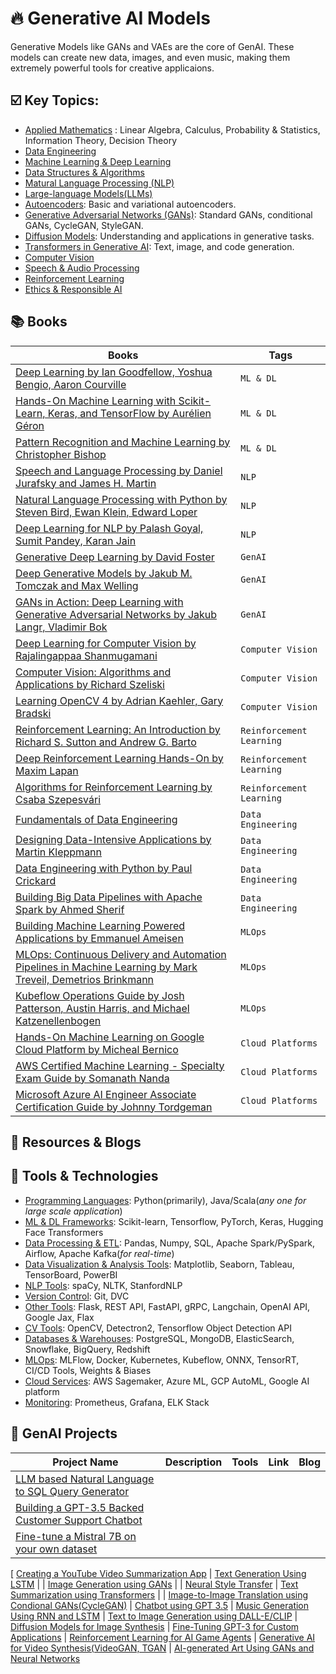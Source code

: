 # 🔥 Generative AI Models

Generative Models like GANs and VAEs are the core of GenAI. These models can create new data, images, and even music, making them extremely powerful tools for creative applicaions.

## ☑️ Key Topics:

- [Applied Mathematics]() : Linear Algebra, Calculus, Probability & Statistics, Information Theory, Decision Theory
- [Data Engineering]()
- [Machine Learning & Deep Learning]()
- [Data Structures & Algorithms]()
- [Matural Language Processing (NLP)]()
- [Large-language Models(LLMs)]()
- [Autoencoders](): Basic and variational autoencoders.
- [Generative Adversarial Networks (GANs)](): Standard GANs, conditional GANs, CycleGAN, StyleGAN.
- [Diffusion Models](): Understanding and applications in generative tasks.
- [Transformers in Generative AI](): Text, image, and code generation.
- [Computer Vision]()
- [Speech & Audio Processing]()
- [Reinforcement Learning]()
- [Ethics & Responsible AI]()

## 📚 Books

| Books | Tags | 
| ----------|------|
| [Deep Learning by Ian Goodfellow, Yoshua Bengio, Aaron Courville]() | `ML & DL`
| [Hands-On Machine Learning with Scikit-Learn, Keras, and TensorFlow by Aurélien Géron]() | `ML & DL`
| [Pattern Recognition and Machine Learning by Christopher Bishop]() | `ML & DL`
| [Speech and Language Processing by Daniel Jurafsky and James H. Martin]() | `NLP`
| [Natural Language Processing with Python by Steven Bird, Ewan Klein, Edward Loper]() | `NLP`
| [Deep Learning for NLP by Palash Goyal, Sumit Pandey, Karan Jain]() | `NLP`
| [Generative Deep Learning by David Foster]() | `GenAI`
| [Deep Generative Models by Jakub M. Tomczak and Max Welling]() | `GenAI`
| [GANs in Action: Deep Learning with Generative Adversarial Networks by Jakub Langr, Vladimir Bok]() | `GenAI`
| [Deep Learning for Computer Vision by Rajalingappaa Shanmugamani]() | `Computer Vision` |
| [Computer Vision: Algorithms and Applications by Richard Szeliski]() | `Computer Vision` |
| [Learning OpenCV 4 by Adrian Kaehler, Gary Bradski]() | `Computer Vision` |
| [Reinforcement Learning: An Introduction by Richard S. Sutton and Andrew G. Barto]() | `Reinforcement Learning` |
| [Deep Reinforcement Learning Hands-On by Maxim Lapan]() | `Reinforcement Learning` |
| [Algorithms for Reinforcement Learning by Csaba Szepesvári]() | `Reinforcement Learning` |
| [Fundamentals of Data Engineering]() | `Data Engineering` |
| [Designing Data-Intensive Applications by Martin Kleppmann]() | `Data Engineering` |
| [Data Engineering with Python by Paul Crickard]() | `Data Engineering` |
| [Building Big Data Pipelines with Apache Spark by Ahmed Sherif]() | `Data Engineering` |
| [Building Machine Learning Powered Applications by Emmanuel Ameisen]() | `MLOps`
| [MLOps: Continuous Delivery and Automation Pipelines in Machine Learning by Mark Treveil, Demetrios Brinkmann]() | `MLOps`
| [Kubeflow Operations Guide by Josh Patterson, Austin Harris, and Michael Katzenellenbogen]() | `MLOps`
| [Hands-On Machine Learning on Google Cloud Platform by Micheal Bernico]() | `Cloud Platforms`
|	[AWS Certified Machine Learning - Specialty Exam Guide by Somanath Nanda]() | `Cloud Platforms`
| [Microsoft Azure AI Engineer Associate Certification Guide by Johnny Tordgeman]() | `Cloud Platforms`





## 📎 Resources & Blogs





## 🧰 Tools & Technologies

- [Programming Languages](): Python(primarily), Java/Scala(*any one for large scale application*)
- [ML & DL Frameworks](): Scikit-learn, Tensorflow, PyTorch, Keras, Hugging Face Transformers
- [Data Processing & ETL](): Pandas, Numpy, SQL, Apache Spark/PySpark, Airflow, Apache Kafka(*for real-time*)
- [Data Visualization & Analysis Tools](): Matplotlib, Seaborn, Tableau, TensorBoard, PowerBI
- [NLP Tools](): spaCy, NLTK, StanfordNLP
- [Version Control](): Git, DVC
- [Other Tools](): Flask, REST API, FastAPI, gRPC, Langchain, OpenAI API, Google Jax, Flax
- [CV Tools](): OpenCV, Detectron2, Tensorflow Object Detection API
- [Databases & Warehouses](): PostgreSQL, MongoDB, ElasticSearch, Snowflake, BigQuery, Redshift
- [MLOps](): MLFlow, Docker, Kubernetes, Kubeflow, ONNX, TensorRT, CI/CD Tools, Weights & Biases
- [Cloud Services](): AWS Sagemaker, Azure ML, GCP AutoML, Google AI platform
- [Monitoring](): Prometheus, Grafana, ELK Stack


## 🧭 GenAI Projects 

| Project Name | Description | Tools | Link | Blog |
| -------------|-------------|------|--------|-----|
| [LLM based Natural Language to SQL Query Generator]() 
| [Building a GPT-3.5 Backed Customer Support Chatbot]() 
| [Fine-tune a Mistral 7B on your own dataset]() 
[ [Creating a YouTube Video Summarization App]()
| [Text Generation Using LSTM]() | 
| [Image Generation using GANs]() |
| [Neural Style Transfer]() 
| [Text Summarization using Transformers]() |
| [Image-to-Image Translation using Condional GANs(CycleGAN)]() 
| [Chatbot using GPT 3.5]() 
| [Music Generation Using RNN and LSTM]() 
| [Text to Image Generation using DALL-E/CLIP]() 
| [Diffusion Models for Image Synthesis]() 
| [Fine-Tuning GPT-3 for Custom Applications]() 
| [Reinforcement Learning for AI Game Agents]() 
| [Generative AI for Video Synthesis(VideoGAN, TGAN]() 
| [AI-generated Art Using GANs and Neural Networks]()




